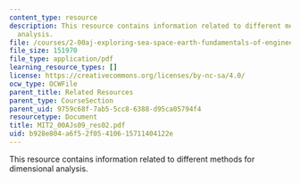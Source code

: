 ```yaml
---
content_type: resource
description: This resource contains information related to different methods for dimensional
  analysis.
file: /courses/2-00aj-exploring-sea-space-earth-fundamentals-of-engineering-design-spring-2009/b928e804a6f52f05410615711404122e_MIT2_00AJs09_res02.pdf
file_size: 151970
file_type: application/pdf
learning_resource_types: []
license: https://creativecommons.org/licenses/by-nc-sa/4.0/
ocw_type: OCWFile
parent_title: Related Resources
parent_type: CourseSection
parent_uid: 9759c68f-7ab5-5cc8-6388-d95ca05794f4
resourcetype: Document
title: MIT2_00AJs09_res02.pdf
uid: b928e804-a6f5-2f05-4106-15711404122e
---
```

This resource contains information related to different methods for dimensional analysis.